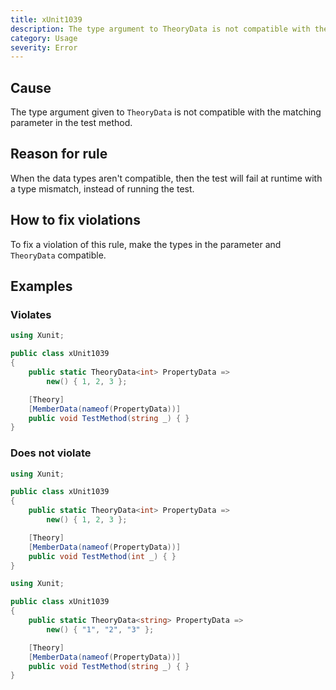 ```yaml
---
title: xUnit1039
description: The type argument to TheoryData is not compatible with the type of the corresponding test method parameter
category: Usage
severity: Error
---
```


## Cause

The type argument given to `TheoryData` is not compatible with the matching parameter in the test method.

## Reason for rule

When the data types aren't compatible, then the test will fail at runtime with a type mismatch, instead of
running the test.

## How to fix violations

To fix a violation of this rule, make the types in the parameter and `TheoryData` compatible.

## Examples

### Violates

```csharp
using Xunit;

public class xUnit1039
{
    public static TheoryData<int> PropertyData =>
        new() { 1, 2, 3 };

    [Theory]
    [MemberData(nameof(PropertyData))]
    public void TestMethod(string _) { }
}
```

### Does not violate

```csharp
using Xunit;

public class xUnit1039
{
    public static TheoryData<int> PropertyData =>
        new() { 1, 2, 3 };

    [Theory]
    [MemberData(nameof(PropertyData))]
    public void TestMethod(int _) { }
}
```

```csharp
using Xunit;

public class xUnit1039
{
    public static TheoryData<string> PropertyData =>
        new() { "1", "2", "3" };

    [Theory]
    [MemberData(nameof(PropertyData))]
    public void TestMethod(string _) { }
}
```
